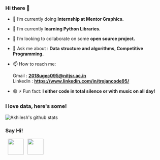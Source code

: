 ### Hi there 👋



<!--
**trojancode95/trojancode95** is a ✨ _special_ ✨ repository because its `README.md` (this file) appears on your GitHub profile.
- [![Top Langs](https://github-readme-stats.vercel.app/api/top-langs/?username=trojancode95)](https://github.com/trojancode95/github-readme-stats)


-->

- 🔭 I’m currently doing **Internship at Mentor Graphics.**
- 🌱 I’m currently **learning Python Libraries.**
- 👯 I’m looking to collaborate on some **open source project.**
- 💬 Ask me about : **Data structure and algorithms, Competitive Programming.**
- 📫 How to reach me: 

  Gmail : **2018ugec095@nitjsr.ac.in**  
  Linkedin : **https://www.linkedin.com/in/trojancode95/**
- 😄 ⚡ Fun fact: **I either code in total silence or with music on all day!**

### I love data, here's some!

![Akhilesh's github stats](https://github-readme-stats.vercel.app/api?username=trojancode95&count_private=true&show_icons=true&include_all_commits=true&theme=radical&hide=stars)


<h3> Say Hi! </h3>

<p>
&nbsp; <a href="https://www.linkedin.com/in/trojancode95/" target="_blank" rel="noopener noreferrer"><img src="https://img.icons8.com/plasticine/100/000000/linkedin.png" width="50" /></a>
&nbsp; <a href="mailto:hagerdakroury@gmail.com" target="_blank" rel="noopener noreferrer"><img src="https://img.icons8.com/plasticine/100/000000/gmail.png"  width="50" /></a>
